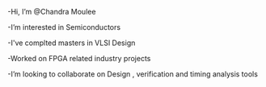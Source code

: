 -Hi, I’m @Chandra Moulee

-I’m interested in Semiconductors

-I've complted masters in VLSI Design

-Worked on FPGA related industry projects

-I’m looking to collaborate on Design , verification and timing analysis tools

<!---
Chandrusankar7/Chandrusankar7 is a ✨ special ✨ repository because its `README.md` (this file) appears on your GitHub profile.
You can click the Preview link to take a look at your changes.
--->
